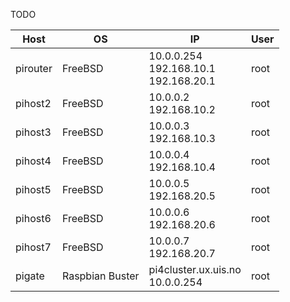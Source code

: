 TODO

| Host | OS | IP | User |
|---|---|---|---|
| pirouter | FreeBSD | 10.0.0.254<br>192.168.10.1<br>192.168.20.1 | root |
| pihost2 | FreeBSD | 10.0.0.2<br>192.168.10.2 | root |
| pihost3 | FreeBSD | 10.0.0.3<br>192.168.10.3 | root |
| pihost4 | FreeBSD | 10.0.0.4<br>192.168.10.4 | root |
| pihost5 | FreeBSD | 10.0.0.5<br>192.168.20.5 | root |
| pihost6 | FreeBSD | 10.0.0.6<br>192.168.20.6 | root |
| pihost7 | FreeBSD | 10.0.0.7<br>192.168.20.7 | root |
| pigate | Raspbian Buster | pi4cluster.ux.uis.no<br>10.0.0.254 | root |
